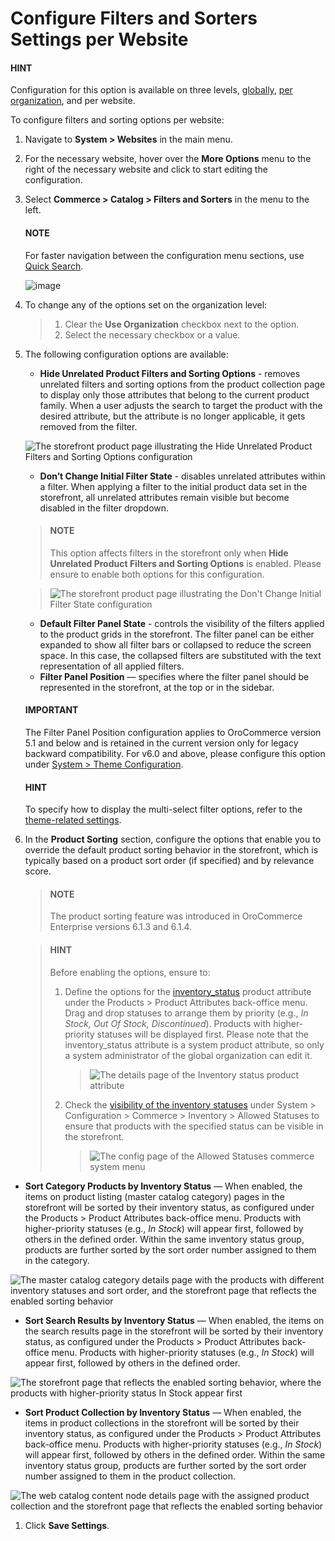 <a id="configuration-guide-commerce-configuration-catalog-filters-sorters-website"></a>

# Configure Filters and Sorters Settings per Website

#### HINT
Configuration for this option is available on three levels, [globally](../../../../configuration/commerce/catalog/global-filters-sorters.md#configuration-guide-commerce-configuration-catalog-filters-sorters), [per organization](../../../../user-management/organizations/org-configuration/commerce/catalog/organization-filters-sorters.md#configuration-guide-commerce-configuration-catalog-filters-sorters-organization), and per website.

To configure filters and sorting options per website:

1. Navigate to **System > Websites** in the main menu.
2. For the necessary website, hover over the <i class="fa fa-ellipsis-h fa-lg" aria-hidden="true"></i> **More Options** menu to the right of the necessary website and click <i class="fas fa-cog" aria-hidden="true"></i> to start editing the configuration.
3. Select **Commerce > Catalog > Filters and Sorters** in the menu to the left.

   #### NOTE
   For faster navigation between the configuration menu sections, use [Quick Search](../../../../configuration/quick-search.md#user-guide-system-configuration-quick-search).

   ![image](user/img/system/websites/web_configuration/filters_and_sorters_website.png)
4. To change any of the options set on the organization level:
   > 1. Clear the **Use Organization** checkbox next to the option.
   > 2. Select the necessary checkbox or a value.
5. The following configuration options are available:
   * **Hide Unrelated Product Filters and Sorting Options** - removes unrelated filters and sorting options from the product collection page to display only those attributes that belong to the current product family. When a user adjusts the search to target the product with the desired attribute, but the attribute is no longer applicable, it gets removed from the filter.

   ![The storefront product page illustrating the Hide Unrelated Product Filters and Sorting Options configuration](user/img/system/config_commerce/catalog/hide_unrelated_product_filters.png)
   * **Don’t Change Initial Filter State** - disables unrelated attributes within a filter. When applying a filter to the initial product data set in the storefront, all unrelated attributes remain visible but become disabled in the filter dropdown.

   > #### NOTE
   > This option affects filters in the storefront only when **Hide Unrelated Product Filters and Sorting Options** is enabled. Please ensure to enable both options for this configuration.

   > ![The storefront product page illustrating the Don't Change Initial Filter State configuration](user/img/system/config_commerce/catalog/dont_change_initial_filter_state.png)
   * **Default Filter Panel State** - controls the visibility of the filters applied to the product grids in the storefront. The filter panel can be either expanded to show all filter bars or collapsed to reduce the screen space. In this case, the collapsed filters are substituted with the text representation of all applied filters.
   * **Filter Panel Position** — specifies where the filter panel should be represented in the storefront, at the top or in the sidebar.

   #### IMPORTANT
   The Filter Panel Position configuration applies to OroCommerce version 5.1 and below and is retained in the current version only for legacy backward compatibility. For v6.0 and above, please configure this option under [System > Theme Configuration](../../../../theme-configuration/index.md#back-office-theme-configuration).

   #### HINT
   To specify how to display the multi-select filter options, refer to the [theme-related settings](../../../../configuration/commerce/design/theme-global.md#configuration-commerce-design-theme).
6. In the **Product Sorting** section, configure the options that enable you to override the default product sorting behavior in the storefront, which is typically based on a product sort order (if specified) and by relevance score.
   > #### NOTE
   > The product sorting feature was introduced in OroCommerce Enterprise versions 6.1.3 and 6.1.4.

   > #### HINT
   > Before enabling the options, ensure to:
   > 1. Define the options for the [inventory_status](../../../../../products/product-attributes/index.md#products-product-attributes) product attribute under the Products > Product Attributes back-office menu. Drag and drop statuses to arrange them by priority (e.g., *In Stock, Out Of Stock, Discontinued*). Products with higher-priority statuses will be displayed first. Please note that the inventory_status attribute is a system product attribute, so only a system administrator of the global organization can edit it.
   >    > ![The details page of the Inventory status product attribute](user/img/system/config_commerce/catalog/inventory-status-attribute.png)
   > 2. Check the [visibility of the inventory statuses](../../../../configuration/commerce/inventory/allowed-statuses.md#configuration-guide-commerce-configuration-inventory-allowed-statuses) under System > Configuration > Commerce > Inventory > Allowed Statuses to ensure that products with the specified status can be visible in the storefront.
   >    > ![The config page of the Allowed Statuses commerce system menu](user/img/system/config_commerce/catalog/inventory-status-visibility-config.png)

* **Sort Category Products by Inventory Status** — When enabled, the items on product listing (master catalog category) pages in the storefront will be sorted by their inventory status, as configured under the Products > Product Attributes back-office menu. Products with higher-priority statuses (e.g., *In Stock*) will appear first, followed by others in the defined order. Within the same inventory status group, products are further sorted by the sort order number assigned to them in the category.

![The master catalog category details page with the products with different inventory statuses and sort order, and the storefront page that reflects the enabled sorting behavior](user/img/system/config_commerce/catalog/category-products-sorting.png)
* **Sort Search Results by Inventory Status** — When enabled, the items on the search results page in the storefront will be sorted by their inventory status, as configured under the Products > Product Attributes back-office menu. Products with higher-priority statuses (e.g., *In Stock*) will appear first, followed by others in the defined order.

![The storefront page that reflects the enabled sorting behavior, where the products with higher-priority status *In Stock* appear first](user/img/system/config_commerce/catalog/search-results-sorting.png)
* **Sort Product Collection by Inventory Status** — When enabled, the items in product collections in the storefront will be sorted by their inventory status, as configured under the Products > Product Attributes back-office menu. Products with higher-priority statuses (e.g., *In Stock*) will appear first, followed by others in the defined order. Within the same inventory status group, products are further sorted by the sort order number assigned to them in the product collection.

![The web catalog content node details page with the assigned product collection and the storefront page that reflects the enabled sorting behavior](user/img/system/config_commerce/catalog/product-collection-sorting.png)
1. Click **Save Settings**.

<!-- fa-bars = fa-navicon -->
<!-- Ic Tiles is used as Set As Default in saved views, and as tiles in display layout options -->
<!-- IcPencil refers to Rename in Commerce and Inline Editing in CRM -->
<!-- Check mark in the square. -->
<!-- SortDesc is also used as drop-down arrow -->
<!-- A -->
<!-- B -->
<!-- C -->
<!-- D -->
<!-- E -->
<!-- F -->
<!-- G -->
<!-- H -->
<!-- I -->
<!-- L -->
<!-- M -->
<!-- P -->
<!-- R -->
<!-- S -->
<!-- T -->
<!-- U -->
<!-- Z -->
